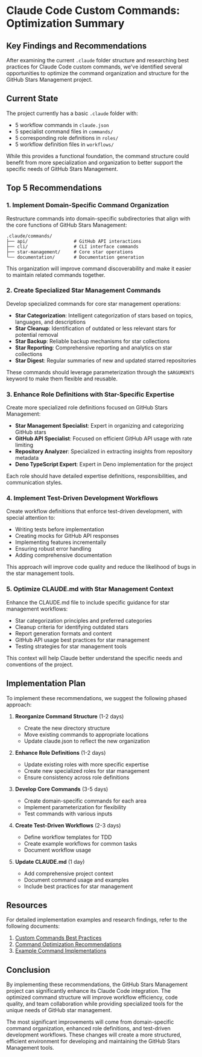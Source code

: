 # Claude Code Custom Commands: Optimization Summary

## Key Findings and Recommendations

After examining the current `.claude` folder structure and researching best
practices for Claude Code custom commands, we've identified several
opportunities to optimize the command organization and structure for the GitHub
Stars Management project.

## Current State

The project currently has a basic `.claude` folder with:

- 5 workflow commands in `claude.json`
- 5 specialist command files in `commands/`
- 5 corresponding role definitions in `roles/`
- 5 workflow definition files in `workflows/`

While this provides a functional foundation, the command structure could benefit
from more specialization and organization to better support the specific needs
of GitHub Stars Management.

## Top 5 Recommendations

### 1. Implement Domain-Specific Command Organization

Restructure commands into domain-specific subdirectories that align with the
core functions of GitHub Stars Management:

```
.claude/commands/
├── api/                 # GitHub API interactions
├── cli/                 # CLI interface commands
├── star-management/     # Core star operations
└── documentation/       # Documentation generation
```

This organization will improve command discoverability and make it easier to
maintain related commands together.

### 2. Create Specialized Star Management Commands

Develop specialized commands for core star management operations:

- **Star Categorization**: Intelligent categorization of stars based on topics,
  languages, and descriptions
- **Star Cleanup**: Identification of outdated or less relevant stars for
  potential removal
- **Star Backup**: Reliable backup mechanisms for star collections
- **Star Reporting**: Comprehensive reporting and analytics on star collections
- **Star Digest**: Regular summaries of new and updated starred repositories

These commands should leverage parameterization through the `$ARGUMENTS` keyword
to make them flexible and reusable.

### 3. Enhance Role Definitions with Star-Specific Expertise

Create more specialized role definitions focused on GitHub Stars Management:

- **Star Management Specialist**: Expert in organizing and categorizing GitHub
  stars
- **GitHub API Specialist**: Focused on efficient GitHub API usage with rate
  limiting
- **Repository Analyzer**: Specialized in extracting insights from repository
  metadata
- **Deno TypeScript Expert**: Expert in Deno implementation for the project

Each role should have detailed expertise definitions, responsibilities, and
communication styles.

### 4. Implement Test-Driven Development Workflows

Create workflow definitions that enforce test-driven development, with special
attention to:

- Writing tests before implementation
- Creating mocks for GitHub API responses
- Implementing features incrementally
- Ensuring robust error handling
- Adding comprehensive documentation

This approach will improve code quality and reduce the likelihood of bugs in the
star management tools.

### 5. Optimize CLAUDE.md with Star Management Context

Enhance the CLAUDE.md file to include specific guidance for star management
workflows:

- Star categorization principles and preferred categories
- Cleanup criteria for identifying outdated stars
- Report generation formats and content
- GitHub API usage best practices for star management
- Testing strategies for star management tools

This context will help Claude better understand the specific needs and
conventions of the project.

## Implementation Plan

To implement these recommendations, we suggest the following phased approach:

1. **Reorganize Command Structure** (1-2 days)
   - Create the new directory structure
   - Move existing commands to appropriate locations
   - Update claude.json to reflect the new organization

2. **Enhance Role Definitions** (1-2 days)
   - Update existing roles with more specific expertise
   - Create new specialized roles for star management
   - Ensure consistency across role definitions

3. **Develop Core Commands** (3-5 days)
   - Create domain-specific commands for each area
   - Implement parameterization for flexibility
   - Test commands with various inputs

4. **Create Test-Driven Workflows** (2-3 days)
   - Define workflow templates for TDD
   - Create example workflows for common tasks
   - Document workflow usage

5. **Update CLAUDE.md** (1 day)
   - Add comprehensive project context
   - Document command usage and examples
   - Include best practices for star management

## Resources

For detailed implementation examples and research findings, refer to the
following documents:

1. [Custom Commands Best Practices](./custom-commands-best-practices.md)
2. [Command Optimization Recommendations](./command-optimization-recommendations.md)
3. [Example Command Implementations](./example-command-implementations.md)

## Conclusion

By implementing these recommendations, the GitHub Stars Management project can
significantly enhance its Claude Code integration. The optimized command
structure will improve workflow efficiency, code quality, and team collaboration
while providing specialized tools for the unique needs of GitHub star
management.

The most significant improvements will come from domain-specific command
organization, enhanced role definitions, and test-driven development workflows.
These changes will create a more structured, efficient environment for
developing and maintaining the GitHub Stars Management tools.
